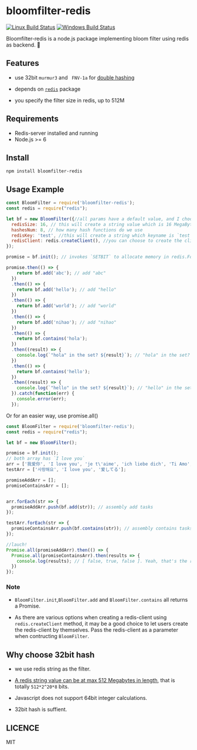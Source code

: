 # bloomfilter-redis

[![Linux Build Status](https://travis-ci.org/chendotjs/bloomfilter-redis.svg?branch=master)](https://travis-ci.org/chendotjs/bloomfilter-redis) [![Windows Build Status](https://ci.appveyor.com/api/projects/status/osb7bfpfjrlutkeu/branch/master?svg=true)](https://ci.appveyor.com/project/chendotjs/bloomfilter-redis/branch/master)


Bloomfilter-redis is a node.js package implementing bloom filter using redis as backend. 🚢

## Features
- use 32bit `murmur3` and ` FNV-1a` for [double hashing](https://en.wikipedia.org/wiki/Double_hashing)

- depends on [`redis`](https://www.npmjs.com/package/redis) package

- you specify the filter size in redis, up to 512M   

## Requirements

- Redis-server installed and running
- Node.js >= 6


## Install

```
npm install bloomfilter-redis
```

## Usage Example

```javascript
const BloomFilter = require('bloomfilter-redis');
const redis = require("redis");

let bf = new BloomFilter({//all params have a default value, and I choose some to present below
  redisSize: 16, // this will create a string value which is 16 MegaBytes in length
  hashesNum: 8, // how many hash functions do we use
  redisKey: 'test', //this will create a string which keyname is `test`
  redisClient: redis.createClient(), //you can choose to create the client by yourself
});

promise = bf.init(); // invokes `SETBIT` to allocate memory in redis.For details https://redis.io/commands/setbit

promise.then(() => {
    return bf.add('abc'); // add "abc"
  })
  .then(() => {
    return bf.add('hello'); // add "hello"
  })
  .then(() => {
    return bf.add('world'); // add "world"
  })
  .then(() => {
    return bf.add('nihao'); // add "nihao"
  })
  .then(() => {
    return bf.contains('hola');
  })
  .then((result) => {
    console.log(`"hola" in the set? ${result}`); // "hola" in the set? false
  })
  .then(() => {
    return bf.contains('hello');
  })
  .then((result) => {
    console.log(`"hello" in the set? ${result}`); // "hello" in the set? true
  }).catch(function(err) {
    console.error(err);
  });

```
Or for an easier way, use promise.all()

```javascript
const BloomFilter = require('bloomfilter-redis');
const redis = require("redis");

let bf = new BloomFilter();

promise = bf.init();
// both array has `I love you`
arr = ['我爱你', 'I love you', 'je t\'aime', 'ich liebe dich', 'Ti Amo', 'te amo vos amo'];
testArr = ['사랑해요', 'I love you', '爱してる'];

promiseAddArr = [];
promiseContainsArr = [];


arr.forEach(str => {
  promiseAddArr.push(bf.add(str)); // assembly add tasks
});

testArr.forEach(str => {
  promiseContainsArr.push(bf.contains(str)); // assembly contains tasks
});

//lauch!
Promise.all(promiseAddArr).then(() => {
  Promise.all(promiseContainsArr).then(results => {
    console.log(results); // [ false, true, false ]. Yeah, that's the right answer
  })
});

```

### Note
- `BloomFilter.init`,`BloomFilter.add` and `BloomFilter.contains` all returns a Promise.

- As there are various options when creating a redis-client using `redis.createClient` method, it may be a good choice to let users create the redis-client by themselves. Pass the redis-client as a parameter when contructing `BloomFilter`.


## Why choose 32bit hash
- we use redis string as the filter.

- [A redis string value can be at max 512 Megabytes in length](https://redis.io/topics/data-types), that is totally `512*2^20*8` bits.

- Javascript does not support 64bit integer calculations.

- 32bit hash is suffient.


## LICENCE

MIT
